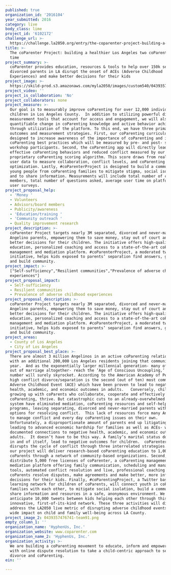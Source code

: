 ```yaml
---
published: true
organization_id: '2016104'
year_submitted: 2016
category: live
body_class: lime
project_id: '6102172'
challenge_url: >-
  https://challenge.la2050.org/entry/the-coparenter-project-building-a-healthier-los-angeles-two-coparents-at-a-time
title: >-
  The coParenter Project: building a healthier Los Angeles two coParents at a
  time
project_summary: >-
  coParenter provides education, resources & tools to help over 150k separated &
  divorced parents in LA disrupt the onset of ACEs (Adverse Childhood
  Experiences) and make better decisions for their kids
project_image: >-
  https://skild-prod.s3.amazonaws.com/myla2050/images/custom540/0439357476741-team91.png
project_video: ''
project_is_collaboration: 'No'
project_collaborators: none
project_measure: >-
  Our goal is to measurably improve coParenting for over 12,000 individual
  children in Los Angeles County.  In addition to utilizing powerful digital
  measurement tools that account for access and engagement, we will also measure
  quantifiable change in coParenting knowledge and active behavior achieved
  through utilization of the platform. To this end, we have three primary impact
  outcomes and measurement strategies. First, our coParenting curriculum is
  designed to increase awareness of the importance of coParenting and introduce
  coParenting best practices which will be measured by pre- and post- surveys of
  workshop participants. Second, the coParenting app will directly lead to more
  effective coParenting behaviors and reduced conflict measured by our
  proprietary coParenting scoring algorithm. This score draws from real time
  user data to measure collaboration, conflict levels, and coParenting
  optimization. Lastly, #coParenterProject is designed to build a community of
  young people from coParenting families to mitigate stigma, social isolation,
  and to share information. Measurements will include total number of community
  members, total number of questions asked, average user time on platform, and
  user surveys.
project_proposal_help:
  - 'Money '
  - Volunteers
  - Advisors/board members
  - Publicity/awareness
  - 'Education/training '
  - 'Community outreach '
  - Quality improvement research
project_description: >-
  coParenter Project targets nearly 3M separated, divorced and never-married
  Angelino parents, empowering them to save money, stay out of court and make
  better decisions for their children. The initiative offers high-quality
  education, personalized coaching and access to a state-of-the-art coParenting
  management and mediation platform. #coParenterProject, a moderated twitter
  initiative, helps kids exposed to parents’ separation find answers, get help
  and build community.
project_impact: >-
  ["Self-sufficiency","Resilient communities","Prevalence of adverse childhood
  experiences"]
project_proposal_impact:
  - Self-sufficiency
  - Resilient communities
  - Prevalence of adverse childhood experiences
project_proposal_description: >-
  coParenter Project targets nearly 3M separated, divorced and never-married
  Angelino parents, empowering them to save money, stay out of court and make
  better decisions for their children. The initiative offers high-quality
  education, personalized coaching and access to a state-of-the-art coParenting
  management and mediation platform. #coParenterProject, a moderated twitter
  initiative, helps kids exposed to parents’ separation find answers, get help
  and build community.
project_areas:
  - County of Los Angeles
  - City of Los Angeles
project_proposal_best_place: >-
  There are almost 3 million Angelinos in an active coParenting relationship
  with an additional 200,000 Los Angeles residents joining that community every
  year.  And as the exponentially larger millennial generation- many of whom opt
  out of marriage altogether- reach the ‘Age of Conscious Uncoupling,’ that
  number will surely skyrocket. According to the American Academy of Pediatrics,
  high conflict divorce/separation is the second (out of ten) most common
  Adverse Childhood Event (ACE) which have been proven to lead to negative
  health, academic, and economic outcomes in adults.   Conversely, children
  growing up with coParents who collaborate, cooperate and effectively
  coParenting, thrive. But catastrophic cuts to an already-overwhelmed court
  system have eliminated mediation, coParenting resources and self-help
  programs, leaving separating, divorced and never-married parents with few
  options for resolving conflict.  This lack of resources force many Angelenos
  to manage conflict and every day coParenting issues on their own. 
  Unfortunately, a disproportionate amount of parents end up litigating in court
  leading to advanced economic hardship for families as well as ACEs- which have
  documented connections to negative health, academic, and economic outcomes in
  adults.  It doesn’t have to be this way. A family’s marital status does not,
  in and of itself, lead to negative outcomes for children.  coParenter Project
  disrupts the cycle of conflict through three interrelated strategies.  First,
  our project will deliver research-based coParenting education to 1,000
  coParents through a network of community-based organizations. Second, we will
  distribute 5,000 free licenses of coParenter, a coParenting management and
  mediation platform offering family communication, scheduling and management
  tools, automated conflict resolution and live, professional coaching to help
  coParents resolve disputes, make agreements and make better, more informed
  decisions for their kids. Finally, #coParentingProject, a Twitter based
  learning network for children of coParents, will connect youth in coParenting
  families with each other, to mitigate social isolation, build a community, and
  share information and resources in a safe, anonymous environment. We
  anticipate 10,000 tweets between kids helping each other through this
  innovative, first-of-its-kind network. These three activities will directly
  address the LA2050 live metric of disrupting adverse childhood events and have
  wide impact on child and family well-being across LA County.
project_image_2: 0439357476741-team91.png
empty_column_1: ''
organization_name: 'HyphenUs, Inc.'
organization_website: www.coparenter.com
organization_name_2: 'HyphenUs, Inc.'
organization_activity: >-
  We are building a coParenting movement to educate, inform and empower parents
  with online dispute resolution to take a child-centric approach to separation,
  divorce and coParenting.
ein: ''

---
```

